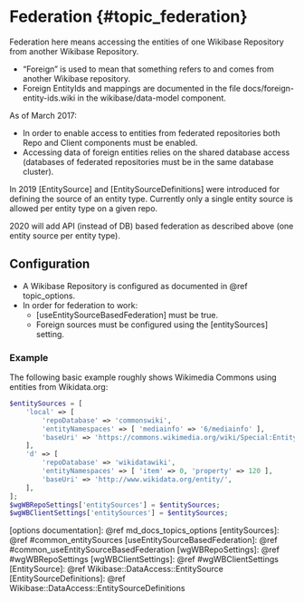 # Federation {#topic_federation}

Federation here means accessing the entities of one Wikibase Repository from another Wikibase Repository.

* “Foreign” is used to mean that something refers to and comes from another Wikibase repository.
* Foreign EntityIds and mappings are documented in the file docs/foreign-entity-ids.wiki in the wikibase/data-model component.

As of March 2017:
 - In order to enable access to entities from federated repositories both Repo and Client components must be enabled.
 - Accessing data of foreign entities relies on the shared database access (databases of federated repositories must be in the same database cluster).

In 2019 [EntitySource] and [EntitySourceDefinitions] were introduced for defining the source of an entity type.
Currently only a single entity source is allowed per entity type on a given repo.

2020 will add API (instead of DB) based federation as described above (one entity source per entity type).

## Configuration

* A Wikibase Repository is configured as documented in @ref topic_options.
* In order for federation to work:
  * [useEntitySourceBasedFederation] must be true.
  * Foreign sources must be configured using the [entitySources] setting.

### Example

The following basic example roughly shows Wikimedia Commons using entities from Wikidata.org:

```php
$entitySources = [
	'local' => [
		'repoDatabase' => 'commonswiki',
		'entityNamespaces' => [ 'mediainfo' => '6/mediainfo' ],
		'baseUri' => 'https://commons.wikimedia.org/wiki/Special:EntityData/',
	],
	'd' => [
		'repoDatabase' => 'wikidatawiki',
		'entityNamespaces' => [ 'item' => 0, 'property' => 120 ],
		'baseUri' => 'http://www.wikidata.org/entity/',
	],
];
$wgWBRepoSettings['entitySources'] = $entitySources;
$wgWBClientSettings['entitySources'] = $entitySources;
```

[options documentation]: @ref md_docs_topics_options
[entitySources]: @ref #common_entitySources
[useEntitySourceBasedFederation]: @ref #common_useEntitySourceBasedFederation
[wgWBRepoSettings]: @ref #wgWBRepoSettings
[wgWBClientSettings]: @ref #wgWBClientSettings
[EntitySource]: @ref Wikibase::DataAccess::EntitySource
[EntitySourceDefinitions]: @ref Wikibase::DataAccess::EntitySourceDefinitions
